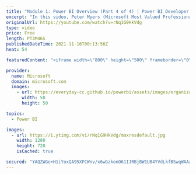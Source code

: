 ```yaml
---
title: "Module 1: Power BI Overview (Part 4 of 4) | Power BI Developer in a Day"
excerpt: "In this video, Peter Myers (Microsoft Most Valued Professional, and course developer) demonstrates signing in to Power BI and preparing a Power BI report. It is video 6 of 21.  The Power BI Developer in a Day online course empowers you as an app developer with the technical knowledge required to embed"
originalUrl: https://youtube.com/watch?v=rNq1G9HkVdg
type: video
price: Free
length: PT3M46S
publishedDateTime: 2021-11-16T00:13:56Z
heat: 54

featuredContent: "<iframe width=\"800\" height=\"500\" frameborder=\"0\" src=\"https://www.youtube.com/embed/rNq1G9HkVdg\" allow=\"accelerometer; autoplay; encrypted-media; gyroscope; picture-in-picture\" allowfullscreen></iframe>"

provider:
  name: Microsoft
  domain: microsoft.com
  images:
    - url: https://everyday-cc.github.io/powerbi/assets/images/organizations/microsoft.com-50x50.jpg
      width: 50
      height: 50

topics:
  - Power BI

images:
  - url: https://i.ytimg.com/vi/rNq1G9HkVdg/maxresdefault.jpg
    width: 1280
    height: 720
    isCached: true

secured: "YAQZWGe+H1iYoxQA95XFCWnv/x6wGzkonO61IJRBjBW1UB4YVdLkfBSwqWAAaMbbOusP9KKExOVk+6bFfFW9pbBSTxH1AvQrbBfTubZl3ErSW9QPWKXIKSqB2sZpf2+n6SkQg5jUg4FzBd5Sn8/BfQUMi13K/piUWBxqSW9AOoReQeYOPWcNwnlRvzObZfXizqDIIVNZhuxWPp/IeknspvqC7Me+R1a3y/yWQ+vEk6w6odgKW5ETKsXYCHK1/d4PfBti5826BLr9IPFHrL+1hQzyfSqRGaRIqHu4bnGw+G2Ltc0x1obxQTeG319TfGy1IH+NFhpwGyqP6+NKNBgr3e8COFFAagoCbIgd2teTXHZAg84nvgPRVINj0h6iYOZU08xjTsu1Nz4E5FbFVK+sawE8U3CAlXkrcHKPWxmXHgM=;HMHc0UOChCnmOhAX9GavFg=="
---
```


